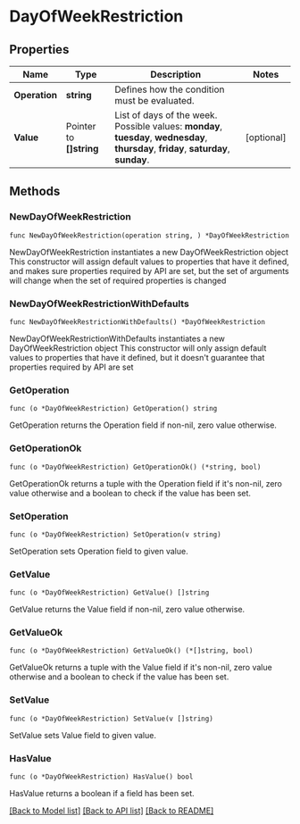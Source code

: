# DayOfWeekRestriction

## Properties

Name | Type | Description | Notes
------------ | ------------- | ------------- | -------------
**Operation** | **string** | Defines how the condition must be evaluated. | 
**Value** | Pointer to **[]string** | List of days of the week.  Possible values: **monday**, **tuesday**, **wednesday**, **thursday**, **friday**, **saturday**, **sunday**.   | [optional] 

## Methods

### NewDayOfWeekRestriction

`func NewDayOfWeekRestriction(operation string, ) *DayOfWeekRestriction`

NewDayOfWeekRestriction instantiates a new DayOfWeekRestriction object
This constructor will assign default values to properties that have it defined,
and makes sure properties required by API are set, but the set of arguments
will change when the set of required properties is changed

### NewDayOfWeekRestrictionWithDefaults

`func NewDayOfWeekRestrictionWithDefaults() *DayOfWeekRestriction`

NewDayOfWeekRestrictionWithDefaults instantiates a new DayOfWeekRestriction object
This constructor will only assign default values to properties that have it defined,
but it doesn't guarantee that properties required by API are set

### GetOperation

`func (o *DayOfWeekRestriction) GetOperation() string`

GetOperation returns the Operation field if non-nil, zero value otherwise.

### GetOperationOk

`func (o *DayOfWeekRestriction) GetOperationOk() (*string, bool)`

GetOperationOk returns a tuple with the Operation field if it's non-nil, zero value otherwise
and a boolean to check if the value has been set.

### SetOperation

`func (o *DayOfWeekRestriction) SetOperation(v string)`

SetOperation sets Operation field to given value.


### GetValue

`func (o *DayOfWeekRestriction) GetValue() []string`

GetValue returns the Value field if non-nil, zero value otherwise.

### GetValueOk

`func (o *DayOfWeekRestriction) GetValueOk() (*[]string, bool)`

GetValueOk returns a tuple with the Value field if it's non-nil, zero value otherwise
and a boolean to check if the value has been set.

### SetValue

`func (o *DayOfWeekRestriction) SetValue(v []string)`

SetValue sets Value field to given value.

### HasValue

`func (o *DayOfWeekRestriction) HasValue() bool`

HasValue returns a boolean if a field has been set.


[[Back to Model list]](../README.md#documentation-for-models) [[Back to API list]](../README.md#documentation-for-api-endpoints) [[Back to README]](../README.md)


